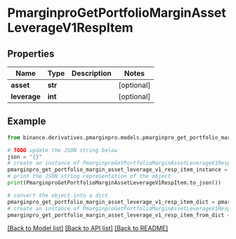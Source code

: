 # PmarginproGetPortfolioMarginAssetLeverageV1RespItem


## Properties

Name | Type | Description | Notes
------------ | ------------- | ------------- | -------------
**asset** | **str** |  | [optional] 
**leverage** | **int** |  | [optional] 

## Example

```python
from binance.derivatives.pmarginpro.models.pmarginpro_get_portfolio_margin_asset_leverage_v1_resp_item import PmarginproGetPortfolioMarginAssetLeverageV1RespItem

# TODO update the JSON string below
json = "{}"
# create an instance of PmarginproGetPortfolioMarginAssetLeverageV1RespItem from a JSON string
pmarginpro_get_portfolio_margin_asset_leverage_v1_resp_item_instance = PmarginproGetPortfolioMarginAssetLeverageV1RespItem.from_json(json)
# print the JSON string representation of the object
print(PmarginproGetPortfolioMarginAssetLeverageV1RespItem.to_json())

# convert the object into a dict
pmarginpro_get_portfolio_margin_asset_leverage_v1_resp_item_dict = pmarginpro_get_portfolio_margin_asset_leverage_v1_resp_item_instance.to_dict()
# create an instance of PmarginproGetPortfolioMarginAssetLeverageV1RespItem from a dict
pmarginpro_get_portfolio_margin_asset_leverage_v1_resp_item_from_dict = PmarginproGetPortfolioMarginAssetLeverageV1RespItem.from_dict(pmarginpro_get_portfolio_margin_asset_leverage_v1_resp_item_dict)
```
[[Back to Model list]](../README.md#documentation-for-models) [[Back to API list]](../README.md#documentation-for-api-endpoints) [[Back to README]](../README.md)


